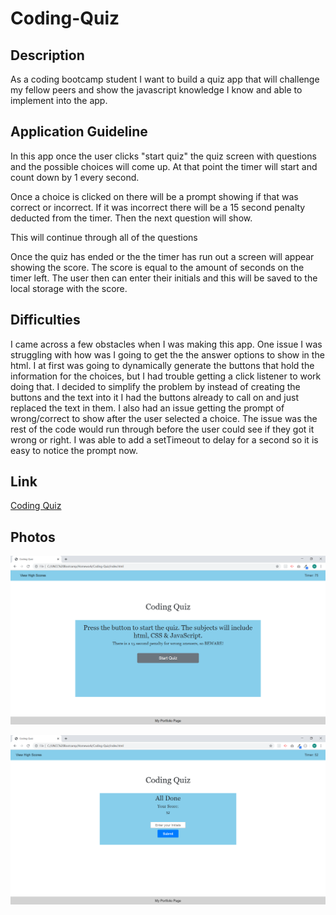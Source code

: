 # Coding-Quiz

## Description

As a coding bootcamp student I want to build a quiz app that will challenge my fellow peers and show the javascript knowledge I know and able to implement into the app.

## Application Guideline

In this app once the user clicks "start quiz" the quiz screen with questions and the possible choices will come up. At that point the timer will start and count down by 1 every second. 

Once a choice is clicked on there will be a prompt showing if that was correct or incorrect. If it was incorrect there will be a 15 second penalty deducted from the timer. Then the next question will show.

This will continue through all of the questions

Once the quiz has ended or the the timer has run out a screen will appear showing the score. The score is equal to the amount of seconds on the timer left. The user then can enter their initials and this will be saved to the local storage with the score.

## Difficulties

I came across a few obstacles when I was making this app. One issue I was struggling with how was I going to get the the answer options to show in the html. I at first was going to dynamically generate the buttons that hold the information for the choices, but I had trouble getting a click listener to work doing that. I decided to simplify the problem by instead of creating the buttons and the text into it I had the buttons already to call on and just replaced the text in them. I also had an issue getting the prompt of wrong/correct to show after the user selected a choice. The issue was the rest of the code would run through before the user could see if they got it wrong or right. I was able to add a setTimeout to delay for a second so it is easy to notice the prompt now. 

## Link

[Coding Quiz](https://mrtrpak.github.io/Coding-Quiz/)

## Photos

![website photo](/photos/homepage.png)

![score screen photo](/photos/scorescreen.png)